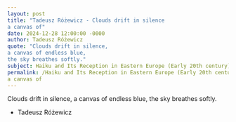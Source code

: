 ```yaml
---
layout: post
title: "Tadeusz Różewicz - Clouds drift in silence
a canvas of"
date: 2024-12-28 12:00:00 -0000
author: Tadeusz Różewicz
quote: "Clouds drift in silence,
a canvas of endless blue,
the sky breathes softly."
subject: Haiku and Its Reception in Eastern Europe (Early 20th century)
permalink: /Haiku and Its Reception in Eastern Europe (Early 20th century)/Tadeusz Różewicz/Tadeusz Różewicz - Clouds drift in silence
a canvas of
---
```


Clouds drift in silence,
a canvas of endless blue,
the sky breathes softly.

- Tadeusz Różewicz
